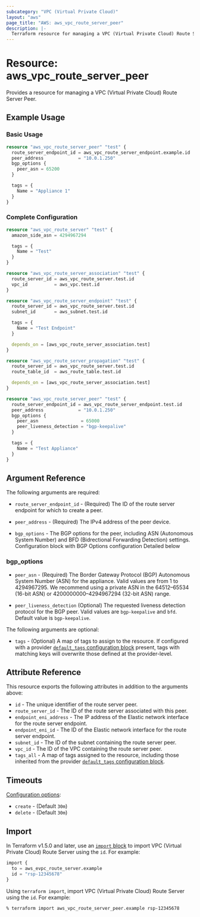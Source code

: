 ```yaml
---
subcategory: "VPC (Virtual Private Cloud)"
layout: "aws"
page_title: "AWS: aws_vpc_route_server_peer"
description: |-
  Terraform resource for managing a VPC (Virtual Private Cloud) Route Server Peer.
---
```

# Resource: aws_vpc_route_server_peer

  Provides a resource for managing a VPC (Virtual Private Cloud) Route Server Peer.

## Example Usage

### Basic Usage

```terraform
resource "aws_vpc_route_server_peer" "test" {
  route_server_endpoint_id = aws_vpc_route_server_endpoint.example.id
  peer_address             = "10.0.1.250"
  bgp_options {
    peer_asn = 65200
  }

  tags = {
    Name = "Appliance 1"
  }
}
```

### Complete Configuration

```terraform
resource "aws_vpc_route_server" "test" {
  amazon_side_asn = 4294967294

  tags = {
    Name = "Test"
  }
}

resource "aws_vpc_route_server_association" "test" {
  route_server_id = aws_vpc_route_server.test.id
  vpc_id          = aws_vpc.test.id
}

resource "aws_vpc_route_server_endpoint" "test" {
  route_server_id = aws_vpc_route_server.test.id
  subnet_id       = aws_subnet.test.id

  tags = {
    Name = "Test Endpoint"
  }

  depends_on = [aws_vpc_route_server_association.test]
}

resource "aws_vpc_route_server_propagation" "test" {
  route_server_id = aws_vpc_route_server.test.id
  route_table_id  = aws_route_table.test.id

  depends_on = [aws_vpc_route_server_association.test]
}

resource "aws_vpc_route_server_peer" "test" {
  route_server_endpoint_id = aws_vpc_route_server_endpoint.test.id
  peer_address             = "10.0.1.250"
  bgp_options {
    peer_asn                = 65000
    peer_liveness_detection = "bgp-keepalive"
  }

  tags = {
    Name = "Test Appliance"
  }
}

```

## Argument Reference

The following arguments are required:

* `route_server_endpoint_id` - (Required) The ID of the route server endpoint for which to create a peer.

* `peer_address` - (Required) The IPv4 address of the peer device.

* `bgp_options` - The BGP options for the peer, including ASN (Autonomous System Number) and BFD (Bidrectional Forwarding Detection) settings. Configuration block with BGP Options configuration Detailed below

### bgp_options

* `peer_asn` - (Required) The Border Gateway Protocol (BGP) Autonomous System Number (ASN) for the appliance. Valid values are from 1 to 4294967295. We recommend using a private ASN in the 64512–65534 (16-bit ASN) or 4200000000–4294967294 (32-bit ASN) range.

* `peer_liveness_detection` (Optional) The requested liveness detection protocol for the BGP peer. Valid values are `bgp-keepalive` and `bfd`. Default value is `bgp-keepalive`.

The following arguments are optional:

* `tags` - (Optional) A map of tags to assign to the resource. If configured with a provider [`default_tags` configuration block](https://registry.terraform.io/providers/hashicorp/aws/latest/docs#default_tags-configuration-block) present, tags with matching keys will overwrite those defined at the provider-level.

## Attribute Reference

This resource exports the following attributes in addition to the arguments above:

* `id` - The unique identifier of the route server peer.
* `route_server_id` - The ID of the route server associated with this peer.
* `endpoint_eni_address` - The IP address of the Elastic network interface for the route server endpoint.
* `endpoint_eni_id` - The ID of the Elastic network interface for the route server endpoint.
* `subnet_id` - The ID of the subnet containing the route server peer.
* `vpc_id` - The ID of the VPC containing the route server peer.
* `tags_all` - A map of tags assigned to the resource, including those inherited from the provider [`default_tags` configuration block](https://registry.terraform.io/providers/hashicorp/aws/latest/docs#default_tags-configuration-block).

## Timeouts

[Configuration options](https://developer.hashicorp.com/terraform/language/resources/syntax#operation-timeouts):

* `create` - (Default `30m`)
* `delete` - (Default `30m`)

## Import

In Terraform v1.5.0 and later, use an [`import` block](https://developer.hashicorp.com/terraform/language/import) to import VPC (Virtual Private Cloud) Route Server using the `id`. For example:

```terraform
import {
  to = aws_evpc_route_server.example
  id = "rsp-12345678"
}
```

Using `terraform import`, import VPC (Virtual Private Cloud) Route Server using the `id`. For example:

```console
% terraform import aws_vpc_route_server_peer.example rsp-12345678
```
